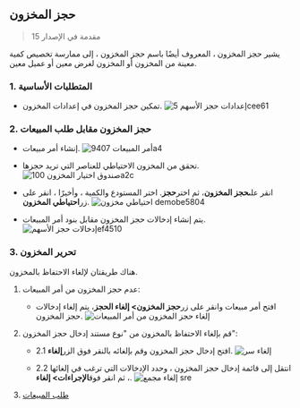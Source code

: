 ## حجز المخزون

> مقدمة في الإصدار 15

يشير حجز المخزون ، المعروف أيضًا باسم حجز المخزون ، إلى ممارسة تخصيص كمية معينة من المخزون أو المخزون لغرض معين أو عميل معين.

### 1. المتطلبات الأساسية

* تمكين حجز المخزون في إعدادات المخزون. ![إعدادات حجز الأسهم 5cee61](https://docs.erpnext.com/files/stock-reservation-settings5cee61.png)

### 2. حجز المخزون مقابل طلب المبيعات

* إنشاء أمر مبيعات. ![أمر المبيعات 9407a4](https://docs.erpnext.com/files/sales-order9407a4.png)
    
* تحقق من المخزون الاحتياطي للعناصر التي تريد حجزها. ![صندوق اختيار المخزون 100a2c](https://docs.erpnext.com/files/reserve-stock-checkbox100a2c.png)
    
* انقر على**حجز المخزون**، ثم اختر**حجز**. اختر المستودع والكمية ، وأخيرًا ، انقر على زر**احتياطي المخزون**. ![احتياطي مخزون demobe5804](https://docs.erpnext.com/files/reserve-stock-demobe5804.gif)
    
* يتم إنشاء إدخالات حجز المخزون مقابل بنود أمر المبيعات. ![إدخالات حجز الأسهمef4510](https://docs.erpnext.com/files/stock-reservation-entriesef4510.gif)
    

### 3. تحرير المخزون

هناك طريقتان لإلغاء الاحتفاظ بالمخزون.

1. عدم حجز المخزون من أمر المبيعات:
    
    * افتح أمر مبيعات وانقر على زر**حجز المخزون> إلغاء الحجز**، يتم إلغاء إدخالات حجز المخزون. ![إلغاء حجز المخزون من أمر المبيعات](https://docs.erpnext.com/files/unreserve-stock-from-sales-order.gif)
2. قم بإلغاء الاحتفاظ بالمخزون من "نوع مستند إدخال حجز المخزون":
    
    * 2.1 افتح إدخال حجز المخزون وقم بإلغائه بالنقر فوق الزر**إلغاء**. ![إلغاء سر](https://docs.erpnext.com/files/cancel-sre.gif)
        
    * 2.2 انتقل إلى قائمة إدخال حجز المخزون ، وحدد الإدخالات التي ترغب في إلغائها ، ثم انقر فوق**الإجراءات> إلغاء**. ![إلغاء مجمع sre](https://docs.erpnext.com/files/bulk-cancel-sre.gif)
        

1. [طلب المبيعات](https://docs.erpnext.com/docs/v14/user/manual/en/selling/sales-order)